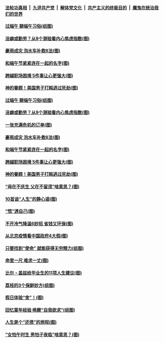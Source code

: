 

####  [法轮功真相](../../../../basic/blob/master/README.md?t=06251131) &nbsp;|&nbsp; [九评共产党](../../../../9ping.md/blob/master/README.md?t=06251131) &nbsp;|&nbsp; [解体党文化](../../../../jtdwh.md/blob/master/README.md?t=06251131)  &nbsp;|&nbsp; [共产主义的终极目的](../../../../gczydzjmd.md/blob/master/README.md?t=06251131) &nbsp;|&nbsp; [魔鬼在统治我们的世界](../../../../mgztzwmdsj.md/blob/master/README.md?t=06251131) 

#### [过端午 聊端午习俗(组图)](../pages/p8/937246.md?t=06251131) 

#### [洁癖或勤劳？从9个测验看内心焦虑指数(图)](../pages/p8/937558.md?t=06251131) 

#### [豪雨成灾 泡水车补救8法(图)](../pages/p8/937526.md?t=06251131) 

#### [和端午节紧紧连在一起的名字(图)](../pages/p8/937448.md?t=06251131) 

#### [跨越职场困境 5件事让心更强大(图)](../pages/p8/937375.md?t=06251131) 

#### [神的眷顾！美国男子打盹逃过死劫(图)](../pages/p8/936985.md?t=06251131) 

#### [过端午 聊端午习俗(组图)](../pages/p8/937246.md?t=06251131) 

#### [洁癖或勤劳？从9个测验看内心焦虑指数(图)](../pages/p8/937558.md?t=06251131) 

#### [一张充满危机的订单(图)](../pages/p8/936981.md?t=06251131) 

#### [豪雨成灾 泡水车补救8法(图)](../pages/p8/937526.md?t=06251131) 

#### [和端午节紧紧连在一起的名字(图)](../pages/p8/937448.md?t=06251131) 

#### [跨越职场困境 5件事让心更强大(图)](../pages/p8/937375.md?t=06251131) 

#### [神的眷顾！美国男子打盹逃过死劫(图)](../pages/p8/936985.md?t=06251131) 

#### [“母在不庆生 父在不留须”啥意思？(图)](../pages/p8/937234.md?t=06251131) 

#### [10首谈“人生”的静心谣(图)](../pages/p8/936965.md?t=06251131) 

#### [“悟”透自己(图)](../pages/p8/936972.md?t=06251131) 

#### [不开冷气降温6妙招 省钱又环保(图)](../pages/p8/937329.md?t=06251131) 

#### [从北京疫情看中国政府4大假(图)](../pages/p8/937196.md?t=06251131) 

#### [只要找到“使命” 就能获得无穷精力(组图)](../pages/p8/937159.md?t=06251131) 

#### [命里一尺 难求一丈(图)](../pages/p8/936782.md?t=06251131) 

#### [比尔・盖兹给毕业生的11项人生建议(图)](../pages/p8/936231.md?t=06251131) 

#### [荔枝的3个保鲜妙方(组图)](../pages/p8/936950.md?t=06251131) 

#### [假日体验“舍”！(图)](../pages/p8/937183.md?t=06251131) 

#### [回忆童年经验 唤醒“自我欲求”(组图)](../pages/p8/937082.md?t=06251131) 

#### [人生是个“还债”的旅程(图)](../pages/p8/936768.md?t=06251131) 

#### [“女怕午时生 男怕子夜临”啥意思？(图)](../pages/p8/937081.md?t=06251131) 

